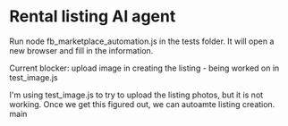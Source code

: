 # Rental listing AI agent

Run node fb_marketplace_automation.js in the tests folder. It will open a new browser and fill in the information. 

Current blocker: upload image in creating the listing - being worked on in test_image.js

I'm using test_image.js to try to upload the listing photos, but it is not working. Once we get this figured out, we can autoamte listing creation.
main
